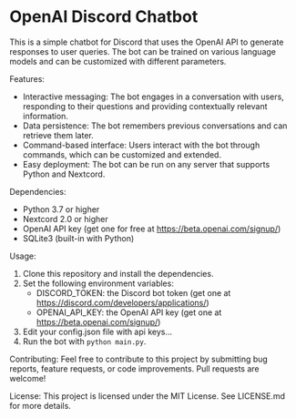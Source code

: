 # OpenAI Discord Chatbot

This is a simple chatbot for Discord that uses the OpenAI API to generate responses to user queries. The bot can be trained on various language models and can be customized with different parameters.

Features:
- Interactive messaging: The bot engages in a conversation with users, responding to their questions and providing contextually relevant information.
- Data persistence: The bot remembers previous conversations and can retrieve them later.
- Command-based interface: Users interact with the bot through commands, which can be customized and extended.
- Easy deployment: The bot can be run on any server that supports Python and Nextcord.

Dependencies:
- Python 3.7 or higher
- Nextcord 2.0 or higher
- OpenAI API key (get one for free at https://beta.openai.com/signup/)
- SQLite3 (built-in with Python)

Usage:
1. Clone this repository and install the dependencies.
2. Set the following environment variables:
    - DISCORD_TOKEN: the Discord bot token (get one at https://discord.com/developers/applications/)
    - OPENAI_API_KEY: the OpenAI API key (get one at https://beta.openai.com/signup/)
4. Edit your config.json file with api keys...
3. Run the bot with `python main.py`.

Contributing:
Feel free to contribute to this project by submitting bug reports, feature requests, or code improvements. Pull requests are welcome!


License:
This project is licensed under the MIT License. See LICENSE.md for more details.
